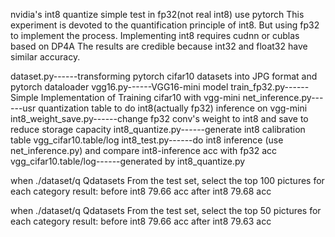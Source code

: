 nvidia's int8 quantize simple test in fp32(not real int8) use pytorch
This experiment is devoted to the quantification principle of int8.
But using fp32 to implement the process.
Implementing int8 requires cudnn or cublas based on DP4A
The results are credible because int32 and float32 have similar accuracy.


dataset.py------transforming pytorch cifar10 datasets into JPG format and pytorch dataloader
vgg16.py------VGG16-mini model
train_fp32.py------Simple Implementation of Training cifar10 with vgg-mini
net_inference.py------usr quantization table to do int8(actually fp32) inference on vgg-mini
int8_weight_save.py------change fp32 conv's weight to int8 and save to reduce storage capacity
int8_quantize.py------generate int8 calibration table vgg_cifar10.table/log
int8_test.py------do int8 inference (use net_inference.py) and compare int8-inference acc with fp32 acc
vgg_cifar10.table/log------generated by int8_quantize.py


when ./dataset/q    Qdatasets From the test set, select the top 100 pictures for each category
result:
before int8 79.66 acc
after int8 79.68 acc


when ./dataset/q    Qdatasets From the test set, select the top 50 pictures for each category
result:
before int8 79.66 acc
after int8 79.63 acc




